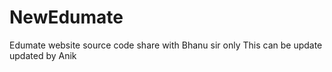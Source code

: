 NewEdumate
==========

Edumate website source code share with Bhanu sir only
This can be update
updated by Anik
